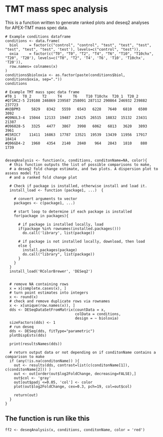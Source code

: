 # TMT mass spec analysis

This is a function written to generate ranked plots and deseq2 analyses for APEX-TMT mass spec data. 

    # Example conditions dataframe
    conditions <- data.frame(
      biol     = factor(c("control", "control", "test", "test", "test", "test", "test", "test", 'test'), levels=c("control", "test")),
      oxia     = factor(c("T0", "T0", "T2", "T4", "T6", "T10", "T10chx", "T20", 'T20'), levels=c("T0", "T2", 'T4', 'T6', 'T10', 'T10chx', 'T20')),
      row.names= colnames(x)
    )
    conditions$bioloxia <- as.factor(paste(conditions$biol, conditions$oxia, sep="."))
    conditions
    
    # Example TMT mass spec data frame
    #T0_1   T0_2     T2     T4     T6    T10 T10chx  T20_1  T20_2
    #Q71RC2-5 219108 246869 239587 258091 287112 290864 246932 239882 237723
    #H3BPM3     5829   8342   5559   6543   6228   7640   6810   6500   3092
    #Q9NUL3-4  15044  12133  19487  23425  26515  18832  15132  23431  21387
    #O96028-5   3325   4477   3867   3998   6062   6813   3620   3893   3961
    #E5RIC7    11411  16863  17787  13521  19539  13439  11956  17917  18414
    #Q96GD4-2   1960   4354   2140   2840    964   2843   1810    880   1739
    
    
    deseqAnalysis <- function(x, conditions, conditonName=NA, color){
      # this function outputs the list of possible comparisons to make, 
      # a deseq2 fold change estimate, and two plots. A dispersion plot to assess model fit
      # and a ranked fold change plot 
      
      # Check if package is installed, otherwise install and load it. 
      install_load <- function (package1, ...)  {   
        
        # convert arguments to vector
        packages <- c(package1, ...)
        
        # start loop to determine if each package is installed
        for(package in packages){
          
          # if package is installed locally, load
          if(package %in% rownames(installed.packages()))
            do.call('library', list(package))
          
          # if package is not installed locally, download, then load
          else {
            install.packages(package)
            do.call("library", list(package))
          }
        } 
      }
      install_load('RColorBrewer', 'DESeq2')
      
    
      # remove NA containing rows 
      x = x[complete.cases(x), ]
      # turn point estimates into integers
      x <- round(x)
      # check and remove duplicate rows via rownames
      x <- x[unique(row.names(x)), ]
      dds <- DESeqDataSetFromMatrix(countData = x,
                                    colData = conditions,
                                    design = ~ bioloxia)
      sizeFactors(dds) <- 1
      # run deseq
      dds <- DESeq(dds, fitType="parametric")
      plotDispEsts(dds)
      
      print(resultsNames(dds))
      
      # return output data or not depending on if conditonName contains a comparison to make
      if (any(!is.na(conditonName)) ){ 
        out <- results(dds, contrast=list(c(conditonName[1]), c(conditonName[2])) )
        out <- out[order(out$log2FoldChange, decreasing=FALSE),]
        out$col <- 'gray'
        out[out$padj <=0.05, 'col'] <- color 
        plot(out$log2FoldChange, cex=0.3, pch=19, col=out$col)
        
        return(out)
      }
    }

## The function is run like this

    ff2 <- deseqAnalysis(x, conditions, conditonName, color = 'red')